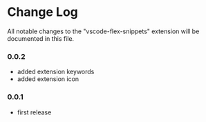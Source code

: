 # Change Log
All notable changes to the "vscode-flex-snippets" extension will be documented in this file.


### 0.0.2

- added extension keywords
- added extension icon

### 0.0.1

- first release

